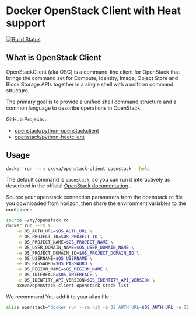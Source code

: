 Docker OpenStack Client with Heat support
=========================================

[![Build Status](https://travis-ci.org/oxeva/openstack-client.svg?branch=master)](https://travis-ci.org/oxeva/openstack-client)

What is OpenStack Client
------------------------

OpenStackClient (aka OSC) is a command-line client for OpenStack that brings the command set for Compute, Identity, Image, Object Store and Block Storage APIs together in a single shell with a uniform command structure.

The primary goal is to provide a unified shell command structure and a common language to describe operations in OpenStack.

GitHub Projects :

* [openstack/python-openstackclient](https://github.com/openstack/python-openstackclient)
* [openstack/python-heatclient](https://github.com/openstack/python-heatclient)

Usage
-----

```sh
docker run --rm oxeva/openstack-client openstack --help
```

The default command is `openstack`, so you can run it interactively as described in the official [OpenStack documentation](https://docs.openstack.org/python-openstackclient/pike/cli/interactive.html)...

Source your openstack connection parameters from the openstack rc file you downloaded from horizon, then share the environment variables to the container :

```sh
source ~/my/openstack.rc
docker run --rm \
    -e OS_AUTH_URL=$OS_AUTH_URL \
    -e OS_PROJECT_ID=$OS_PROJECT_ID \
    -e OS_PROJECT_NAME=$OS_PROJECT_NAME \
    -e OS_USER_DOMAIN_NAME=$OS_USER_DOMAIN_NAME \
    -e OS_PROJECT_DOMAIN_ID=$OS_PROJECT_DOMAIN_ID \
    -e OS_USERNAME=$OS_USERNAME \
    -e OS_PASSWORD=$OS_PASSWORD \
    -e OS_REGION_NAME=$OS_REGION_NAME \
    -e OS_INTERFACE=$OS_INTERFACE \
    -e OS_IDENTITY_API_VERSION=$OS_IDENTITY_API_VERSION \
    oxeva/openstack-client openstack stack list
```

We recommand You add it to your alias file :

```sh
alias openstack="docker run --rm -it -e OS_AUTH_URL=$OS_AUTH_URL -e OS_PROJECT_ID=$OS_PROJECT_ID -e OS_PROJECT_NAME=$OS_PROJECT_NAME -e OS_USER_DOMAIN_NAME=$OS_USER_DOMAIN_NAME -e OS_PROJECT_DOMAIN_ID=$OS_PROJECT_DOMAIN_ID -e OS_USERNAME=$OS_USERNAME -e OS_PASSWORD=$OS_PASSWORD -e OS_REGION_NAME=$OS_REGION_NAME -e OS_INTERFACE=$OS_INTERFACE -e OS_IDENTITY_API_VERSION=$OS_IDENTITY_API_VERSION oxeva/openstack-client openstack"

